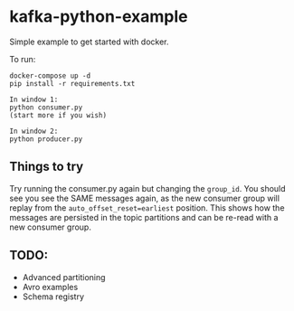 # kafka-python-example

Simple example to get started with docker.

To run:

```
docker-compose up -d
pip install -r requirements.txt

In window 1:
python consumer.py
(start more if you wish)

In window 2:
python producer.py

```

## Things to try

Try running the consumer.py again but changing the `group_id`. You should see you see the SAME messages again, as the new consumer group will replay from the `auto_offset_reset=earliest` position. This shows how the messages are persisted in the topic partitions and can be re-read with a new consumer group.

## TODO:

- Advanced partitioning
- Avro examples
- Schema registry
